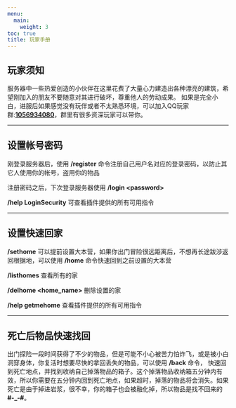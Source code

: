 ```yaml
---
menu: 
  main:
    weight: 3
toc: true
title: 玩家手册
---
```



## 玩家须知

服务器中一些热爱创造的小伙伴在这里花费了大量心力建造出各种漂亮的建筑，希望刚加入的朋友不要随意对其进行破坏，尊重他人的劳动成果。
如果是完全小白，进服后如果感觉没有玩伴或者不太熟悉环境，可以加入QQ玩家群:**[1056934080](https://qm.qq.com/q/FDVpptfKoY)**，群里有很多资深玩家可以带你。

---

## 设置帐号密码

刚登录服务器后，使用 **/register** 命令注册自己用户名对应的登录密码，以防止其它人使用你的帐号，盗用你的物品

注册密码之后，下次登录服务器使用 **/login \<password>**

**/help LoginSecurity** 可查看插件提供的所有可用指令

---

## 设置快速回家

**/sethome** 可以提前设置大本营，如果你出门冒险很远距离后，不想再长途跋涉返回根据地，可以使用 **/home** 命令快速回到之前设置的大本营
   
   
**/listhomes** 查看所有的家
    
**/delhome <home_name>** 删除设置的家

**/help getmehome** 查看插件提供的所有可用指令

---

## 死亡后物品快速找回

出门探险一段时间获得了不少的物品，但是可能不小心被苦力怕炸飞，或是被小白洞穿身体，你复活时想要尽快的拿回丢失的物品，可以使用 **/back** 命令，
快速回到死亡地点，并找到收纳自己掉落物品的箱子。这个掉落物品收纳箱五分钟内有效，所以你需要在五分钟内回到死亡地点，如果超时，掉落的物品将会消失。如果死亡是由于掉进岩浆，很不幸，你的箱子也会被融化掉，所以物品是找不回来的 **#-_-#**。
